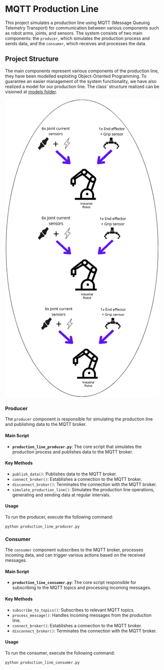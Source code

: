 # MQTT Production Line

This project simulates a production line using MQTT (Message Queuing Telemetry Transport) for communication between various components such as robot arms, joints, and sensors. The system consists of two main components: the `producer`, which simulates the production process and sends data, and the `consumer`, which receives and processes the data.

## Project Structure

The main components represent various components of the production line, they have been modelled exploiting Object-Oriented Programming.  To guarantee an easier management of the system functionality, we have also realized a model for our production line.
The class' structure realized can be visioned at [models folder](../mqtt-production-line/model/README.md).

![Production_line_img](../readme_images/Production_line_scheme.png)

### Producer

The `producer` component is responsible for simulating the production line and publishing data to the MQTT broker.

#### Main Script

- **`production_line_producer.py`**: The core script that simulates the production process and publishes data to the MQTT broker.

#### Key Methods

- `publish_data()`: Publishes data to the MQTT broker.
- `connect_broker()`: Establishes a connection to the MQTT broker.
- `disconnect_broker()`: Terminates the connection with the MQTT broker.
- `simulate_production_line()`: Simulates the production line operations, generating and sending data at regular intervals.

#### Usage

To run the producer, execute the following command:

```bash
python production_line_producer.py
```

### Consumer

The `consumer` component subscribes to the MQTT broker, processes incoming data, and can trigger various actions based on the received messages.

#### Main Script

- **`production_line_consumer.py`**: The core script responsible for subscribing to the MQTT topics and processing incoming messages.

#### Key Methods

- `subscribe_to_topics()`: Subscribes to relevant MQTT topics.
- `process_message()`: Handles incoming messages from the production line.
- `connect_broker()`: Establishes a connection to the MQTT broker.
- `disconnect_broker()`: Terminates the connection with the MQTT broker.

#### Usage

To run the consumer, execute the following command:

```bash
python production_line_consumer.py
```
